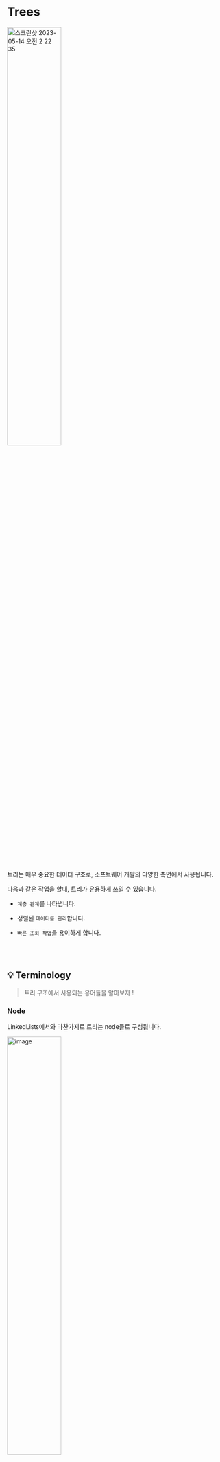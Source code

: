 # Trees

<img width="50%" height="50%" alt="스크린샷 2023-05-14 오전 2 22 35" src="https://github.com/GYURI-PARK/SwiftUI_Archive/assets/93391058/8e8ebb2e-fb91-48f5-b87a-7a24a98bd777">

</br>

트리는 매우 중요한 데이터 구조로, 소프트웨어 개발의 다양한 측면에서 사용됩니다. </br>

다음과 같은 작업을 할때, 트리가 유용하게 쓰일 수 있습니다. </br>

* `계층 관계`를 나타냅니다.

* 정렬된 `데이터를 관리`합니다.

* `빠른 조회 작업`을 용이하게 합니다.

</br>
</br>

## 💡 Terminology
> 트리 구조에서 사용되는 용어들을 알아보자 ! </br>

### Node

LinkedLists에서와 마찬가지로 트리는 node들로 구성됩니다. </br>

<img  width="50%" height="50%" alt="image" src="https://github.com/GYURI-PARK/SwiftUI_Archive/assets/93391058/0f0dece9-e92b-4def-a8a6-9850ed076a4a"> </br>

트리에서 각 노드는 `데이터를 저장`할 수 있으며, `자식 노드들을 추적`할 수 있습니다. </br></br>

### Parent and Child

<img  width="50%" height="50%" alt="image" src="https://github.com/GYURI-PARK/SwiftUI_Archive/assets/93391058/4f10a317-4a38-4f05-beb7-3c6633b1f3fc"> </br>

트리는 실제 나무와 비슷하게 위에서 아래로 가지치는 구조를 가집니다. </br>
맨 위의 노드를 제외한 각 노드는 정확히 하나의 상위 노드와 연결되어 있으며, 이 노드를 `부모노드(parent node)`라고 합니다. </br>
그 아래에 바로 연결된 노드를 `자식 노드(child node)`라고 합니다. </br>
트리에서는 *각 자식 노드가 정확히 하나의 부모를 가지고 있기 때문*에 트리라는 이름이 붙었습니다. </br>
</br>

### Root

<img width="50%" height="50%" alt="image" src="https://github.com/GYURI-PARK/SwiftUI_Archive/assets/93391058/64e563ea-6d83-4e5c-b22c-0bae5fc29894"> </br>

가장 위에 있는 노드를 Root node라고 부릅니다. </br>
Root node는 부모노드가 없는 유일한 노드입니다. </br> </br>

### Leaf

<img width="50%" height="50%" alt="image" src="https://github.com/GYURI-PARK/SwiftUI_Archive/assets/93391058/ae48bc05-7036-4dd2-bbf3-2fbfec20caf0"> </br>

트리에서 노드가 자식을 가지지 않을 때 해당 노드를 '리프(leaf)' 노드라고 부릅니다. </br
</br>

## 💡 Implementation
> Swift에서 트리를 구현해보자 ! </br>

```swift
public class TreeNode<T> {
    public var value: T
    public var children: [TreeNode] = []

    public init(_ value: T) {
        self.value = value
  }
}
```
</br>

각각의 노드는 값을 가지며 `배열`을 사용하여 자식 노드에 대한 참조를 가지고 있습니다. </br>

> ✨ Note </br>
> </br>
> 클래스 타입을 사용하여 TreeNode를 구현하는 것은 값 복사의 의미를 잃게 되지만,</br>
> 나중에 사용할 노드에 대한 참조 생성이 간단해집니다. </br>
> 즉, 참조 타입인 클래스를 사용하면 `노드에 대한 참조가 쉽게 유지`됩니다. </br>
</br>

TreeNode 클래스 안에 다음의 코드를 추가해 자식노드를 추가합니다. </br>

```swift
public func add(_ child: TreeNode) {
    children.append(child)
}
```
</br>

```swift
example(of: "creating a tree") {
    let beverages = TreeNode("Beverages")

    let hot = TreeNode("Hot")
    let cold = TreeNode("Cold")

    beverages.add(hot)
    beverages.add(cold)
}
```
</br>

`계층 구조(Hierarchical structures)`는 트리 구조에 대한 자연스러운 현상입니다. </br>
위 코드에서 세 가지 다른 노드를 정의하고 논리적인 계층 구조로 구성했습니다. </br>
이 배열은 아래의 구조에 해당합니다. </br>

<img  width="50%" height="50%" alt="image" src="https://github.com/GYURI-PARK/SwiftUI_Archive/assets/93391058/3d24b400-f700-49f5-b524-6fc6e6b0428f"> </br> </br>

## 💡 Traversal algorithms
> 트리구조에서의 순회 알고리즘 (모든 요소를 방문)에 대해 알아보자 ! </br>
</br>

<img width="50%" height="50%" alt="image" src="https://github.com/GYURI-PARK/SwiftUI_Archive/assets/93391058/ca04cee2-f41a-44e5-b20c-fa2847180c87"> </br>

> 선형 구조에서의 반복 </br>

선형 컬렉션(Linear Collection)을 반복(iterate)하는 것은 간단합니다.</br>
`배열(array)`이나 `연결 리스트(linked list)`와 같은 선형 컬렉션은 명확한 시작과 끝이 있기 때문입니다. </br>

</br>

<img width="50%" height="50%" alt="image" src="https://github.com/GYURI-PARK/SwiftUI_Archive/assets/93391058/5842eaf7-bb85-4e4e-b437-79ba2863042a"> </br>

> 트리 구조에서의 반복 </br>

트리 구조에서의 반복은 복잡합니다. </br>
왼쪽 노드가 우선인가요? 노드의 깊이와 우선순위는 어떻게 관련되어 있나요? 서로 다른 트리와 다른 문제에 대한 다양한 전략이 있습니다. </br>
</br>

### Depth-first traversal (깊이 우선 탐색)

```swift
extension TreeNode {
    public func forEachDepthFirst(visit: (TreeNode) -> Void) {
        visit(self)
        children.forEach {
            $0.forEachDepthFirst(visit: visit)
        }
    }
}
```
</br>

<details>
<summary> 코드 추가 설명 </summary>
 
매개변수 `visit`는 클로저를 받아서 TreeNode 인스턴스를 인자로 받아 실행합니다. </br>
이 함수는 visit 클로저를 호출하면서 자기 자신 `self를 인자로 전달`합니다. </br>

</details>

위 코드는 TreeNode 구조체에 depth-first 탐색을 구현하기 위한 extension입니다. </br>
forEachDepthFirst 메소드는 클로저를 인자로 받아서 해당 노드와 그의 자식 노드들을 depth-first 방식으로 탐색하며, 각 노드를 방문할 때마다 클로저를 실행합니다. </br>
이 코드는 재귀를 사용하여 구현되었지만, 직접 스택을 구현해서 재귀 없이 구현할 수도 있습니다. </br>

```swift
func makeBeverageTree() -> TreeNode<String> {
  let tree = TreeNode("Beverages")

  let hot = TreeNode("hot")
  let cold = TreeNode("cold")

  let tea = TreeNode("tea")
  let coffee = TreeNode("coffee")
  let chocolate = TreeNode("cocoa")

  let blackTea = TreeNode("black")
  let greenTea = TreeNode("green")
  let chaiTea = TreeNode("chai")

  let soda = TreeNode("soda")
  let milk = TreeNode("milk")

  let gingerAle = TreeNode("ginger ale")
  let bitterLemon = TreeNode("bitter lemon")

  tree.add(hot)
  tree.add(cold)

  hot.add(tea)
  hot.add(coffee)
  hot.add(chocolate)

  cold.add(soda)
  cold.add(milk)

  tea.add(blackTea)
  tea.add(greenTea)
  tea.add(chaiTea)

  soda.add(gingerAle)
  soda.add(bitterLemon)

  return tree
}
```
</br>

위 코드는 아래와 같은 구조를 가집니다. </br>

<img width="50%" height="50%" alt="image" src="https://github.com/GYURI-PARK/SwiftUI_Archive/assets/93391058/056c3896-a086-4fcc-986f-d588bf5e75d6"> </br>

```swift
example(of: "depth-first traversal") {
  let tree = makeBeverageTree()
  tree.forEachDepthFirst { print($0.value) }
}
```

<img width="50%" height="50%" alt="image" src="https://github.com/GYURI-PARK/SwiftUI_Archive/assets/93391058/731bde2e-25f0-4a3b-9059-4700b87a51d2"> </br>

깊이 우선 탐색의 결과는 다음과 같습니다. </br>
</br>

### Level-order traversal (레벨-순서 탐색)
> 너비 우선 탐색(BFS)와 유사하게 레벨이 낮은 노드를 먼저 방문합니다 ! </br>

```swift
extension TreeNode {
  public func forEachLevelOrder(visit: (TreeNode) -> Void) {
    visit(self)
    var queue = Queue<TreeNode>()
    children.forEach { queue.enqueue($0) }
    while let node = queue.dequeue() {
      visit(node)
      node.children.forEach { queue.enqueue($0) }
    }
  }
}
```
</br>

forEachLevelOrder메서드는 다음과 같은 순서로 노드들을 방문하게 됩니다. </br>

<img width="50%" height="50%" alt="image" src="https://github.com/GYURI-PARK/SwiftUI_Archive/assets/93391058/bcf5a191-e995-4f75-bed6-e3676cdd09a5"> </br>

```swift
example(of: "level-order traversal") {
  let tree = makeBeverageTree()
  tree.forEachLevelOrder { print($0.value) }
}
```
</br>

예시 코드에서는 makeBeverageTree() 함수를 사용하여 이진 트리를 만들고, forEachLevelOrder 메서드를 호출하여 노드를 레벨 순서대로 방문하여 출력합니다. </br>
이 때, forEachLevelOrder 메서드 내부에서는 `큐를 사용하여 노드를 순회`하며, 현재 레벨에서의 자식 노드들을 큐에 추가하고, 다음 레벨로 넘어가면서 큐에서 노드를 꺼내어 순회합니다. </br>

코드 순회 결과는 다음과 같습니다. </br>

<img width="50%" height="50%" alt="image" src="https://github.com/GYURI-PARK/SwiftUI_Archive/assets/93391058/66a6ae39-86f8-4fcd-be87-e3e9b1810f8e"> </br>

</br>

### Search (검색 알고리즘)

```swift
extension TreeNode where T: Equatable {
  public func search(_ value: T) -> TreeNode? {
    var result: TreeNode?
    forEachLevelOrder { node in
      if node.value == value {
        result = node
      }
    }
    return result
  }
}
```
</br>

```swift
example(of: "searching for a node") {
  // tree from the last example

  if let searchResult1 = tree.search("ginger ale") {
    print("Found node: \(searchResult1.value)")
  }
  if let searchResult2 = tree.search("WKD Blue") {
    print(searchResult2.value)
  } else {
    print("Couldn't find WKD Blue")
  }
}
```
결과는 다음과 같습니다. </br>

<img width="50%" height="50%" alt="image" src="https://github.com/GYURI-PARK/SwiftUI_Archive/assets/93391058/f9519257-b995-40f8-b853-d585564e28da"> </br>

위 코드는 레벨 순서 탐색 알고리즘을 사용하여 트리를 순회합니다. </br>
이 코드는 모든 노드를 방문하므로, 만약 여러 노드에서 값이 일치하는 경우에는 `마지막에 일치하는 값`이 출력됩니다. </br>
이러한 불안정성은 순회 방법에 따라 다른 객체를 반환하게 됩니다. </br>
이는 TreeNode 값이 `고유 식별자(유일한 ID)를 가지고 있지 않기 때문`입니다. </br>
만약 노드에 고유한 식별자가 있다면, 해당 노드를 정확하게 찾을 수 있을 것입니다.</br>
</br>

## 💡 Key Points

* 트리는 링크드 리스트와 유사하지만, 링크드 리스트 노드는 한 개의 후속 노드에만 연결될 수 있는 반면, 트리 노드는 `많은 자식 노드에 연결될 수 있다`는 차이가 있습니다.
* 루트 노드를 제외한 모든 트리 노드는 정확히 `하나의 부모 노드`를 갖습니다.
* `루트 노드`는 부모 노드가 없습니다.
* `리프 노드`는 자식 노드가 없습니다.
* 깊이 우선 및 레벨 순회와 같은 탐색은 일반적인 트리에만 적용되는 것이 아니라, 다른 종류의 트리에도 적용될 수 있지만, 구현 방법은 트리 구조에 따라 다소 다를 수 있습니다.